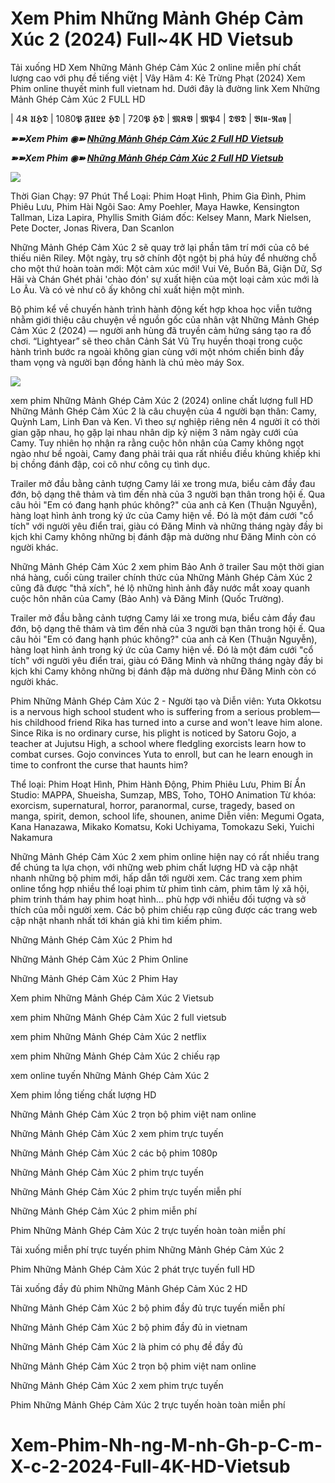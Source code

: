 <h1>Xem Phim Những Mảnh Ghép Cảm Xúc 2 (2024) Full~4K HD Vietsub </h1>

Tải xuống HD Xem Những Mảnh Ghép Cảm Xúc 2 online miễn phí chất lượng cao với phụ đề tiếng việt | Vây Hãm 4: Kẻ Trừng Phạt (2024) Xem Phim online thuyết minh full vietnam hd. Dưới đây là đường link Xem Những Mảnh Ghép Cảm Xúc 2 FULL HD

| 4𝕶 𝖀𝕳𝕯 | 1080𝕻 𝕱𝖀𝕷𝕷 𝕳𝕯 | 720𝕻 𝕳𝕯 | 𝕸𝕶𝖁 | 𝕸𝕻4 | 𝕯𝖁𝕯 | 𝕭𝖑𝖚-𝕽𝖆𝖞 |

<p><b><I>➽➽Xem Phim ◉➽ <a href="https://hutagon.com/vi/movie/1022789/inside-out-2" rel="noopener">Những Mảnh Ghép Cảm Xúc 2 Full HD Vietsub</a></I></b></p>

<p><b><I>➽➽Xem Phim ◉➽ <a href="https://hutagon.com/vi/movie/1022789/inside-out-2" rel="noopener">Những Mảnh Ghép Cảm Xúc 2 Full HD Vietsub</a></I></b></p>

<img src="https://i.ytimg.com/vi/cMTJ7jj1TIg/hq720.jpg?sqp=-oaymwEhCK4FEIIDSFryq4qpAxMIARUAAAAAGAElAADIQj0AgKJD&rs=AOn4CLAFH9BaZLUyGkyLlxR4oDo1IFLOAg" />

Thời Gian Chạy: 97 Phút
Thể Loại: Phim Hoạt Hình, Phim Gia Đình, Phim Phiêu Lưu, Phim Hài
Ngôi Sao: Amy Poehler, Maya Hawke, Kensington Tallman, Liza Lapira, Phyllis Smith
Giám đốc: Kelsey Mann, Mark Nielsen, Pete Docter, Jonas Rivera, Dan Scanlon

Những Mảnh Ghép Cảm Xúc 2 sẽ quay trở lại phần tâm trí mới của cô bé thiếu niên Riley. Một ngày, trụ sở chính đột ngột bị phá hủy để nhường chỗ cho một thứ hoàn toàn mới: Một cảm xúc mới! Vui Vẻ, Buồn Bã, Giận Dữ, Sợ Hãi và Chán Ghét phải 'chào đón' sự xuất hiện của một loại cảm xúc mới là Lo Âu. Và có vẻ như cô ấy không chỉ xuất hiện một mình.

Bộ phim kể về chuyến hành trình hành động kết hợp khoa học viễn tưởng nhằm giới thiệu câu chuyện về nguồn gốc của nhân vật Những Mảnh Ghép Cảm Xúc 2 (2024) — người anh hùng đã truyền cảm hứng sáng tạo ra đồ chơi. “Lightyear” sẽ theo chân Cảnh Sát Vũ Trụ huyền thoại trong cuộc hành trình bước ra ngoài không gian cùng với một nhóm chiến binh đầy tham vọng và người bạn đồng hành là chú mèo máy Sox.

<img src="https://img.phimmoichillv.net/images/info/inside-out-2.jpg" />

xem phim Những Mảnh Ghép Cảm Xúc 2 (2024) online chất lượng full HD Những Mảnh Ghép Cảm Xúc 2 là câu chuyện của 4 người bạn thân: Camy, Quỳnh Lam, Linh Đan và Ken. Vì theo sự nghiệp riêng nên 4 người ít có thời gian gặp nhau, họ gặp lại nhau nhân dịp kỷ niệm 3 năm ngày cưới của Camy. Tuy nhiên họ nhận ra rằng cuộc hôn nhân của Camy không ngọt ngào như bề ngoài, Camy đang phải trải qua rất nhiều điều khủng khiếp khi bị chồng đánh đập, coi cô như công cụ tình dục.

Trailer mở đầu bằng cảnh tượng Camy lái xe trong mưa, biểu cảm đầy đau đớn, bộ dạng thê thảm và tìm đến nhà của 3 người bạn thân trong hội ế. Qua câu hỏi "Em có đang hạnh phúc không?" của anh cả Ken (Thuận Nguyễn), hàng loạt hình ảnh trong ký ức của Camy hiện về. Đó là một đám cưới "cổ tích" với người yêu điển trai, giàu có Đăng Minh và những tháng ngày đầy bi kịch khi Camy không những bị đánh đập mà dường như Đăng Minh còn có người khác.

Những Mảnh Ghép Cảm Xúc 2 xem phim Bảo Anh ở trailer Sau một thời gian nhá hàng, cuối cùng trailer chính thức của Những Mảnh Ghép Cảm Xúc 2 cũng đã được "thả xích", hé lộ những hình ảnh đầy nước mắt xoay quanh cuộc hôn nhân của Camy (Bảo Anh) và Đăng Minh (Quốc Trường).

Trailer mở đầu bằng cảnh tượng Camy lái xe trong mưa, biểu cảm đầy đau đớn, bộ dạng thê thảm và tìm đến nhà của 3 người bạn thân trong hội ế. Qua câu hỏi "Em có đang hạnh phúc không?" của anh cả Ken (Thuận Nguyễn), hàng loạt hình ảnh trong ký ức của Camy hiện về. Đó là một đám cưới "cổ tích" với người yêu điển trai, giàu có Đăng Minh và những tháng ngày đầy bi kịch khi Camy không những bị đánh đập mà dường như Đăng Minh còn có người khác.

Phim Những Mảnh Ghép Cảm Xúc 2 - Người tạo và Diễn viên: Yuta Okkotsu is a nervous high school student who is suffering from a serious problem—his childhood friend Rika has turned into a curse and won't leave him alone. Since Rika is no ordinary curse, his plight is noticed by Satoru Gojo, a teacher at Jujutsu High, a school where fledgling exorcists learn how to combat curses. Gojo convinces Yuta to enroll, but can he learn enough in time to confront the curse that haunts him?

Thể loại: Phim Hoạt Hình, Phim Hành Động, Phim Phiêu Lưu, Phim Bí Ẩn Studio: MAPPA, Shueisha, Sumzap, MBS, Toho, TOHO Animation Từ khóa: exorcism, supernatural, horror, paranormal, curse, tragedy, based on manga, spirit, demon, school life, shounen, anime Diễn viên: Megumi Ogata, Kana Hanazawa, Mikako Komatsu, Koki Uchiyama, Tomokazu Seki, Yuichi Nakamura

Những Mảnh Ghép Cảm Xúc 2 xem phim online hiện nay có rất nhiều trang để chúng ta lựa chọn, với những web phim chất lượng HD và cập nhật nhanh những bộ phim mới, hấp dẫn tới người xem. Các trang xem phim online tổng hợp nhiều thể loại phim từ phim tình cảm, phim tâm lý xã hội, phim trinh thám hay phim hoạt hình… phù hợp với nhiều đối tượng và sở thích của mỗi người xem. Các bộ phim chiếu rạp cũng được các trang web cập nhật nhanh nhất tới khán giả khi tìm kiếm phim.

Những Mảnh Ghép Cảm Xúc 2 Phim hd

Những Mảnh Ghép Cảm Xúc 2 Phim Online

Những Mảnh Ghép Cảm Xúc 2 Phim Hay

Xem phim Những Mảnh Ghép Cảm Xúc 2 Vietsub

xem phim Những Mảnh Ghép Cảm Xúc 2 full vietsub

xem phim Những Mảnh Ghép Cảm Xúc 2 netflix

xem phim Những Mảnh Ghép Cảm Xúc 2 chiếu rạp

xem online tuyến Những Mảnh Ghép Cảm Xúc 2

Xem phim lồng tiếng chất lượng HD

Những Mảnh Ghép Cảm Xúc 2 trọn bộ phim việt nam online

Những Mảnh Ghép Cảm Xúc 2 xem phim trực tuyến

Những Mảnh Ghép Cảm Xúc 2 các bộ phim 1080p

Những Mảnh Ghép Cảm Xúc 2 phim trực tuyến

Những Mảnh Ghép Cảm Xúc 2 phim trực tuyến miễn phí

Những Mảnh Ghép Cảm Xúc 2 phim miễn phí

Phim Những Mảnh Ghép Cảm Xúc 2 trực tuyến hoàn toàn miễn phí

Tải xuống miễn phí trực tuyến phim Những Mảnh Ghép Cảm Xúc 2

Phim Những Mảnh Ghép Cảm Xúc 2 phát trực tuyến full HD

Tải xuống đầy đủ phim Những Mảnh Ghép Cảm Xúc 2 HD

Những Mảnh Ghép Cảm Xúc 2 bộ phim đầy đủ trực tuyến miễn phí

Những Mảnh Ghép Cảm Xúc 2 bộ phim đầy đủ in vietnam

Những Mảnh Ghép Cảm Xúc 2 là phim có phụ đề đầy đủ

Những Mảnh Ghép Cảm Xúc 2 trọn bộ phim việt nam online

Những Mảnh Ghép Cảm Xúc 2 xem phim trực tuyến

Phim Những Mảnh Ghép Cảm Xúc 2 trực tuyến hoàn toàn miễn phí

# Xem-Phim-Nh-ng-M-nh-Gh-p-C-m-X-c-2-2024-Full-4K-HD-Vietsub

